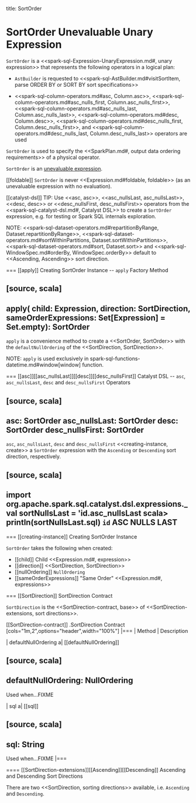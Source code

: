 title: SortOrder

# SortOrder Unevaluable Unary Expression

`SortOrder` is a <<spark-sql-Expression-UnaryExpression.md#, unary expression>> that represents the following operators in a logical plan:

* `AstBuilder` is requested to <<spark-sql-AstBuilder.md#visitSortItem, parse ORDER BY or SORT BY sort specifications>>

* <<spark-sql-column-operators.md#asc, Column.asc>>, <<spark-sql-column-operators.md#asc_nulls_first, Column.asc_nulls_first>>, <<spark-sql-column-operators.md#asc_nulls_last, Column.asc_nulls_last>>, <<spark-sql-column-operators.md#desc, Column.desc>>, <<spark-sql-column-operators.md#desc_nulls_first, Column.desc_nulls_first>>, and <<spark-sql-column-operators.md#desc_nulls_last, Column.desc_nulls_last>> operators are used

`SortOrder` is used to specify the <<SparkPlan.md#, output data ordering requirements>> of a physical operator.

`SortOrder` is an [unevaluable expression](Unevaluable.md).

[[foldable]]
`SortOrder` is never <<Expression.md#foldable, foldable>> (as an unevaluable expression with no evaluation).

[[catalyst-dsl]]
TIP: Use <<asc, asc>>, <<asc_nullsLast, asc_nullsLast>>, <<desc, desc>> or <<desc_nullsFirst, desc_nullsFirst>> operators from the <<spark-sql-catalyst-dsl.md#, Catalyst DSL>> to create a `SortOrder` expression, e.g. for testing or Spark SQL internals exploration.

NOTE: <<spark-sql-dataset-operators.md#repartitionByRange, Dataset.repartitionByRange>>, <<spark-sql-dataset-operators.md#sortWithinPartitions, Dataset.sortWithinPartitions>>, <<spark-sql-dataset-operators.md#sort, Dataset.sort>> and <<spark-sql-WindowSpec.md#orderBy, WindowSpec.orderBy>> default to <<Ascending, Ascending>> sort direction.

=== [[apply]] Creating SortOrder Instance -- `apply` Factory Method

[source, scala]
----
apply(
  child: Expression,
  direction: SortDirection,
  sameOrderExpressions: Set[Expression] = Set.empty): SortOrder
----

`apply` is a convenience method to create a <<SortOrder, SortOrder>> with the `defaultNullOrdering` of the <<SortDirection, SortDirection>>.

NOTE: `apply` is used exclusively in spark-sql-functions-datetime.md#window[window] function.

=== [[asc]][[asc_nullsLast]][[desc]][[desc_nullsFirst]] Catalyst DSL -- `asc`, `asc_nullsLast`, `desc` and `desc_nullsFirst` Operators

[source, scala]
----
asc: SortOrder
asc_nullsLast: SortOrder
desc: SortOrder
desc_nullsFirst: SortOrder
----

`asc`, `asc_nullsLast`, `desc` and `desc_nullsFirst` <<creating-instance, create>> a `SortOrder` expression with the `Ascending` or `Descending` sort direction, respectively.

[source, scala]
----
import org.apache.spark.sql.catalyst.dsl.expressions._
val sortNullsLast = 'id.asc_nullsLast
scala> println(sortNullsLast.sql)
`id` ASC NULLS LAST
----

=== [[creating-instance]] Creating SortOrder Instance

`SortOrder` takes the following when created:

* [[child]] Child <<Expression.md#, expression>>
* [[direction]] <<SortDirection, SortDirection>>
* [[nullOrdering]] `NullOrdering`
* [[sameOrderExpressions]] "Same Order" <<Expression.md#, expressions>>

=== [[SortDirection]] SortDirection Contract

`SortDirection` is the <<SortDirection-contract, base>> of <<SortDirection-extensions, sort directions>>.

[[SortDirection-contract]]
.SortDirection Contract
[cols="1m,2",options="header",width="100%"]
|===
| Method
| Description

| defaultNullOrdering
a| [[defaultNullOrdering]]

[source, scala]
----
defaultNullOrdering: NullOrdering
----

Used when...FIXME

| sql
a| [[sql]]

[source, scala]
----
sql: String
----

Used when...FIXME
|===

==== [[SortDirection-extensions]][[Ascending]][[Descending]] Ascending and Descending Sort Directions

There are two <<SortDirection, sorting directions>> available, i.e. `Ascending` and `Descending`.
